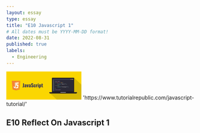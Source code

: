```yaml
---
layout: essay
type: essay
title: "E10 Javascript 1"
# All dates must be YYYY-MM-DD format!
date: 2022-08-31
published: true
labels:
  - Engineering 
---
```

<img width="200px" class="rounded float-start pe-4" src="../img/javascript-illustration.png">
'https://www.tutorialrepublic.com/javascript-tutorial/'



## E10 Reflect On Javascript 1

